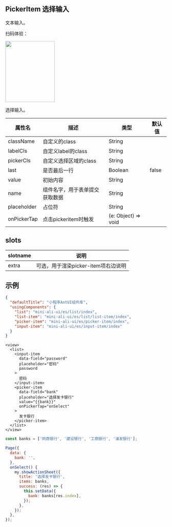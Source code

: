 ## PickerItem 选择输入

文本输入。

扫码体验：

<img src="https://gw.alipayobjects.com/zos/rmsportal/HoUOLnPEOaymuHlbeyqR.jpeg" width="154" height="190" />

选择输入。

| 属性名 | 描述 | 类型 | 默认值 |
| ---- | ---- | ---- | ---- |
| className | 自定义的class | String|  |
| labelCls | 自定义label的class | String | |
| pickerCls | 自定义选择区域的class | String | |
| last| 是否最后一行 | Boolean | false |
| value| 初始内容 | String | |
| name| 组件名字，用于表单提交获取数据 | String | |
| placeholder | 占位符 | String | |
| onPickerTap | 点击pickeritem时触发 | (e: Object) => void | |

## slots

| slotname | 说明 |
| ---- | ---- |
| extra | 可选，用于渲染picker-item项右边说明 |

## 示例

```json
{
  "defaultTitle": "小程序AntUI组件库",
  "usingComponents": {
    "list": "mini-ali-ui/es/list/index",
    "list-item": "mini-ali-ui/es/list/list-item/index",
    "picker-item": "mini-ali-ui/es/picker-item/index",
    "input-item": "mini-ali-ui/es/input-item/index"
  }
}
```

```axml
<view>
  <list>
    <input-item
      data-field="password"
      placeholder="密码"
      password
    >
      密码
    </input-item>
    <picker-item
      data-field="bank"
      placeholder="选择发卡银行"
      value="{{bank}}"
      onPickerTap="onSelect"
    >
      发卡银行
    </picker-item>
  </list>
</view>
```

```javascript
const banks = ['网商银行', '建设银行', '工商银行', '浦发银行'];

Page({
  data: {
    bank: '',
  },
  onSelect() {
    my.showActionSheet({
      title: '选择发卡银行',
      items: banks,
      success: (res) => {
        this.setData({
          bank: banks[res.index],
        });
      },
    });
  },
});
```